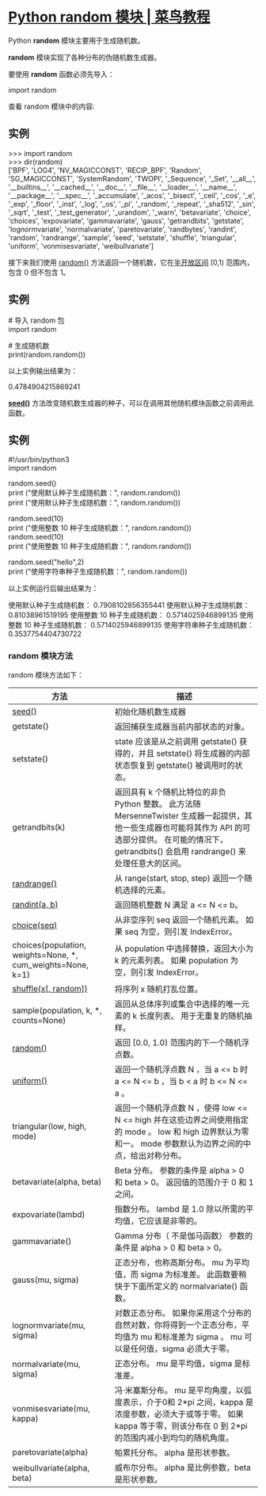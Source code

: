 

# [Python random 模块 | 菜鸟教程](https://www.runoob.com/python3/python-random.html)

Python **random** 模块主要用于生成随机数。

**random** 模块实现了各种分布的伪随机数生成器。

要使用 **random** 函数必须先导入：

import random

查看 random 模块中的内容:

## 实例

\>>> import random  
\>>> dir(random)  
\['BPF', 'LOG4', 'NV\_MAGICCONST', 'RECIP\_BPF', 'Random', 'SG\_MAGICCONST', 'SystemRandom', 'TWOPI', '\_Sequence', '\_Set', '\_\_all\_\_', '\_\_builtins\_\_', '\_\_cached\_\_', '\_\_doc\_\_', '\_\_file\_\_', '\_\_loader\_\_', '\_\_name\_\_', '\_\_package\_\_', '\_\_spec\_\_', '\_accumulate', '\_acos', '\_bisect', '\_ceil', '\_cos', '\_e', '\_exp', '\_floor', '\_inst', '\_log', '\_os', '\_pi', '\_random', '\_repeat', '\_sha512', '\_sin', '\_sqrt', '\_test', '\_test\_generator', '\_urandom', '\_warn', 'betavariate', 'choice', 'choices', 'expovariate', 'gammavariate', 'gauss', 'getrandbits', 'getstate', 'lognormvariate', 'normalvariate', 'paretovariate', 'randbytes', 'randint', 'random', 'randrange', 'sample', 'seed', 'setstate', 'shuffle', 'triangular', 'uniform', 'vonmisesvariate', 'weibullvariate'\]  

接下来我们使用 [random()](https://www.runoob.com/python3/python3-func-number-random.html) 方法返回一个随机数，它在[半开放区间](https://www.runoob.com/w3cnote/programming-range.html) \[0,1) 范围内，包含 0 但不包含 1。

## 实例

\# 导入 random 包  
import random

\# 生成随机数  
print(random.random())

以上实例输出结果为：

0.4784904215869241

**[seed()](https://www.runoob.com/python3/python3-func-number-seed.html)** 方法改变随机数生成器的种子，可以在调用其他随机模块函数之前调用此函数。

## 实例

#!/usr/bin/python3  
import random

random.seed()  
print ("使用默认种子生成随机数：", random.random())  
print ("使用默认种子生成随机数：", random.random())

random.seed(10)  
print ("使用整数 10 种子生成随机数：", random.random())  
random.seed(10)  
print ("使用整数 10 种子生成随机数：", random.random())

random.seed("hello",2)  
print ("使用字符串种子生成随机数：", random.random())

以上实例运行后输出结果为：

使用默认种子生成随机数： 0.7908102856355441
使用默认种子生成随机数： 0.81038961519195
使用整数 10 种子生成随机数： 0.5714025946899135
使用整数 10 种子生成随机数： 0.5714025946899135
使用字符串种子生成随机数： 0.3537754404730722

### random 模块方法

random 模块方法如下：

| 方法 | 描述 |
| --- | --- |
| [seed()](https://www.runoob.com/python3/python3-func-number-seed.html) | 初始化随机数生成器 |
| getstate() | 返回捕获生成器当前内部状态的对象。 |
| setstate() | state 应该是从之前调用 getstate() 获得的，并且 setstate() 将生成器的内部状态恢复到 getstate() 被调用时的状态。 |
| getrandbits(k) | 返回具有 k 个随机比特位的非负 Python 整数。 此方法随 MersenneTwister 生成器一起提供，其他一些生成器也可能将其作为 API 的可选部分提供。 在可能的情况下，getrandbits() 会启用 randrange() 来处理任意大的区间。 |
| [randrange()](https://www.runoob.com/python3/ref-random-randrange.html) | 从 range(start, stop, step) 返回一个随机选择的元素。 |
| [randint(a, b)](https://www.runoob.com/python3/ref-random-randint.html) | 返回随机整数 N 满足 a <= N <= b。 |
| [choice(seq)](https://www.runoob.com/python3/python3-func-number-choice.html) | 从非空序列 seq 返回一个随机元素。 如果 seq 为空，则引发 IndexError。 |
| choices(population, weights=None, \*, cum\_weights=None, k=1) | 从 population 中选择替换，返回大小为 k 的元素列表。 如果 population 为空，则引发 IndexError。 |
| [shuffle(x\[, random\])](https://www.runoob.com/python3/python3-func-number-shuffle.html) | 将序列 x 随机打乱位置。 |
| sample(population, k, \*, counts=None) | 返回从总体序列或集合中选择的唯一元素的 k 长度列表。 用于无重复的随机抽样。 |
| [random()](https://www.runoob.com/python3/python3-func-number-random.html) | 返回 \[0.0, 1.0) 范围内的下一个随机浮点数。 |
| [uniform()](https://www.runoob.com/python3/python3-func-number-uniform.html) | 返回一个随机浮点数 N ，当 a <= b 时 a <= N <= b ，当 b < a 时 b <= N <= a 。 |
| triangular(low, high, mode) | 返回一个随机浮点数 N ，使得 low <= N <= high 并在这些边界之间使用指定的 mode 。 low 和 high 边界默认为零和一。 mode 参数默认为边界之间的中点，给出对称分布。 |
| betavariate(alpha, beta) | Beta 分布。 参数的条件是 alpha > 0 和 beta > 0。 返回值的范围介于 0 和 1 之间。 |
| expovariate(lambd) | 指数分布。 lambd 是 1.0 除以所需的平均值，它应该是非零的。 |
| gammavariate() | Gamma 分布（ 不是伽马函数） 参数的条件是 alpha > 0 和 beta > 0。 |
| gauss(mu, sigma) | 正态分布，也称高斯分布。 mu 为平均值，而 sigma 为标准差。 此函数要稍快于下面所定义的 normalvariate() 函数。 |
| lognormvariate(mu, sigma) | 对数正态分布。 如果你采用这个分布的自然对数，你将得到一个正态分布，平均值为 mu 和标准差为 sigma 。 mu 可以是任何值，sigma 必须大于零。 |
| normalvariate(mu, sigma) | 正态分布。 mu 是平均值，sigma 是标准差。 |
| vonmisesvariate(mu, kappa) | 冯·米塞斯分布。 mu 是平均角度，以弧度表示，介于0和 2\*pi 之间，kappa 是浓度参数，必须大于或等于零。 如果 kappa 等于零，则该分布在 0 到 2\*pi 的范围内减小到均匀的随机角度。 |
| paretovariate(alpha) | 帕累托分布。 alpha 是形状参数。 |
| weibullvariate(alpha, beta) | 威布尔分布。 alpha 是比例参数，beta 是形状参数。 |